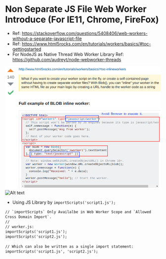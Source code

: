 # Non Separate JS File Web Worker Introduce (For IE11, Chrome, FireFox)

- Ref: https://stackoverflow.com/questions/5408406/web-workers-without-a-separate-javascript-file
- Ref: https://www.html5rocks.com/en/tutorials/workers/basics/#toc-gettingstarted
- For NodeJS as Native Thread Web Worker Library Ref: https://github.com/audreyt/node-webworker-threads

![Alt text](https://raw.githubusercontent.com/scott1028/HTML5-Web-Worker-Study/master/sample01.png "sample01.png")
![Alt text](https://raw.githubusercontent.com/scott1028/HTML5-Web-Worker-Study/sample01_ImportScripts.png "sample01_ImportScripts.png")

- Using JS Library by `importScripts('script1.js');`

```
// `importScripts` Only Availalbe in Web Worker Scope and `Allowed Cross Domain Import`.
//
// worker.js:
importScripts('script1.js');
importScripts('script2.js');

// Which can also be written as a single import statement:
importScripts('script1.js', 'script2.js');
```
